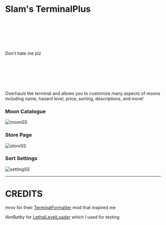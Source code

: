 
# Slam's TerminalPlus

<br><br><br><br><br>

Don't hate me plz

<br><br><br><br><br>

Overhauls the terminal and allows you to customize many aspects of moons including name, hazard level, price, sorting, descriptions, and more!

### Moon Catalogue
![moonSS](https://i.imgur.com/7NmSSF9.png)

### Store Page
![storeSS](https://i.imgur.com/wzf2lic.png)

### Sort Settings
![settingSS](https://i.imgur.com/6N1BcRP.png)


***

# CREDITS

mrov for their [TerminalFormatter](https://thunderstore.io/c/lethal-company/p/mrov/TerminalFormatter/) mod that inspired me

IAmBatby for [LethalLevelLoader](https://thunderstore.io/c/lethal-company/p/IAmBatby/LethalLevelLoader/) which I used for testing